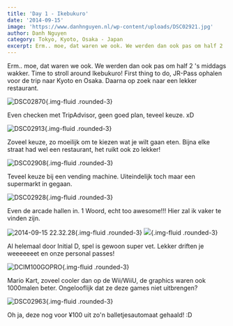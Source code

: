 ```yaml
---
title: 'Day 1 - Ikebukuro'
date: '2014-09-15'
image: 'https://www.danhnguyen.nl/wp-content/uploads/DSC02921.jpg'
author: Danh Nguyen
category: Tokyo, Kyoto, Osaka - Japan
excerpt: Erm.. moe, dat waren we ook. We werden dan ook pas om half 2 's middags wakker. Time to stroll around Ikebukuro! First thing to do...
---
```


Erm.. moe, dat waren we ook. We werden dan ook pas om half 2 's middags wakker. Time to stroll around Ikebukuro! First thing to do, JR-Pass ophalen voor de trip naar Kyoto en Osaka. Daarna op zoek naar een lekker restaurant.

![DSC02870](https://www.danhnguyen.nl/wp-content/uploads/DSC02870-1024x575.jpg){.img-fluid .rounded-3}

Even checken met TripAdvisor, geen goed plan, teveel keuze. xD

![DSC02913](https://www.danhnguyen.nl/wp-content/uploads/DSC02913-575x1024.jpg){.img-fluid .rounded-3}

Zoveel keuze, zo moeilijk om te kiezen wat je wilt gaan eten. Bijna elke straat had wel een restaurant, het ruikt ook zo lekker!

![DSC02908](https://www.danhnguyen.nl/wp-content/uploads/DSC02908-1024x575.jpg){.img-fluid .rounded-3}

Teveel keuze bij een vending machine. Uiteindelijk toch maar een supermarkt in gegaan.

![DSC02928](https://www.danhnguyen.nl/wp-content/uploads/DSC02928-1024x575.jpg){.img-fluid .rounded-3}

Even de arcade hallen in. 1 Woord, echt too awesome!!! Hier zal ik vaker te vinden zijn.

![2014-09-15 22.32.28](https://www.danhnguyen.nl/wp-content/uploads/2014-09-15-22.32.28-1024x768.jpg){.img-fluid .rounded-3} ![](https://www.danhnguyen.nl/wp-content/uploads/DSC03105-1024x575.jpg){.img-fluid .rounded-3}

Al helemaal door Initial D, spel is gewoon super vet. Lekker driften je weeeeeeet en onze personal passes!

<!-- <iframe class="aligncenter" src="//www.youtube.com/embed/dmUD5y-4oSk?rel=0" frameborder="0" allowfullscreen="allowfullscreen"></iframe> -->
<!-- En deze chick is een beetje gek, guitar hero achtig iets op Extreme.. -->

![DCIM100GOPRO](https://www.danhnguyen.nl/wp-content/uploads/G0020127-1024x768.jpg){.img-fluid .rounded-3}

Mario Kart, zoveel cooler dan op de Wii/WiiU, de graphics waren ook 1000malen beter. Ongelooflijk dat ze deze games niet uitbrengen?

![DSC02963](https://www.danhnguyen.nl/wp-content/uploads/DSC02963-1024x575.jpg){.img-fluid .rounded-3}

Oh ja, deze nog voor ¥100 uit zo'n balletjesautomaat gehaald! :D
